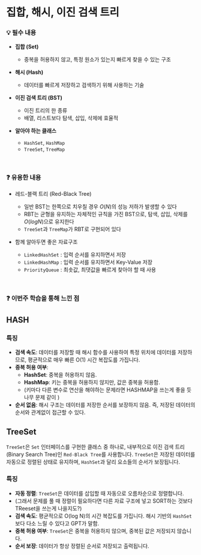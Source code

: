 # 집합, 해시, 이진 검색 트리

### 💡 필수 내용

- **집합 (Set)**
  + 중복을 허용하지 않고, 특정 원소가 있는지 빠르게 찾을 수 있는 구조

- **해시 (Hash)**
  + 데이터를 빠르게 저장하고 검색하기 위해 사용하는 기술

- **이진 검색 트리 (BST)**
  + 이진 트리의 한 종류
  + 배열, 리스트보다 탐색, 삽입, 삭제에 효율적

- **알아야 하는 클래스**
  + `HashSet`, `HashMap`
  + `TreeSet`, `TreeMap`


<br/>

### ❓ 유용한 내용

- 레드-블랙 트리 (Red-Black Tree)

  + 일반 BST는 한쪽으로 치우칠 경우 $O(N)$의 성능 저하가 발생할 수 있다
  + RBT는 균형을 유지하는 자체적인 규칙을 가진 BST으로, 탐색, 삽입, 삭제를 $O(log N)$으로 유지한다
  + `TreeSet`과 `TreeMap`가 RBT로 구현되어 있다

- 함께 알아두면 좋은 자료구조

  + `LinkedHashSet` : 입력 순서를 유지하면서 저장
  + `LinkedHashMap` : 입력 순서를 유지하면서 Key-Value 저장
  + `PriorityQueue` : 최솟값, 최댓값을 빠르게 찾아야 할 때 사용



<br/>

### ❓ 이번주 학습을 통해 느낀 점
## HASH
### 특징
- **검색 속도**: 데이터를 저장할 때 해시 함수를 사용하여 특정 위치에 데이터를 저장하므로, 평균적으로 매우 빠른 O(1) 시간 복잡도를 가집니다.
- **중복 허용 여부**:
  - **HashSet**: 중복을 허용하지 않음.
  - **HashMap**: 키는 중복을 허용하지 않지만, 값은 중복을 허용함.
  - (키마다 다른 변수로 연산을 해야하는 문제라면 HASHMAP을 쓰는게 좋을 듯 나무 문제 같이 )
- **순서 없음**: 해시 구조는 데이터를 저장한 순서를 보장하지 않음. 즉, 저장된 데이터의 순서와 관계없이 접근할 수 있다.


## TreeSet

`TreeSet`은 `Set` 인터페이스를 구현한 클래스 중 하나로, 내부적으로 이진 검색 트리(Binary Search Tree)인 `Red-Black Tree`를 사용합니다. `TreeSet`은 저장된 데이터를 자동으로 정렬된 상태로 유지하며, `HashSet`과 달리 요소들의 순서가 보장됩니다.

### 특징
- **자동 정렬**: `TreeSet`은 데이터를 삽입할 때 자동으로 오름차순으로 정렬합니다.
- (그래서 문제를 풀 때 정렬이 필요하다면 다른 자료 구조에 넣고 SORT하는 것보다 TReeset을 쓰는게 나을지도?)
- **검색 속도**: 평균적으로 O(log N)의 시간 복잡도를 가집니다. 해시 기반의 `HashSet`보다 다소 느릴 수 있다고 GPT가 말함.
- **중복 허용 여부**: `TreeSet`은 중복을 허용하지 않으며, 중복된 값은 저장되지 않습니다.
- **순서 보장**: 데이터가 항상 정렬된 순서로 저장되고 출력됩니다.


